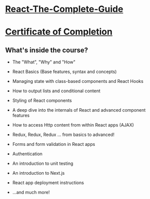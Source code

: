 # [React-The-Complete-Guide](https://www.udemy.com/course/react-the-complete-guide-incl-redux/)

# [Certificate of Completion](https://www.udemy.com/certificate/UC-A3675G8P/)

## What's inside the course?

* The "What", "Why" and "How"

* React Basics (Base features, syntax and concepts)

* Managing state with class-based components and React Hooks

* How to output lists and conditional content

* Styling of React components

* A deep dive into the internals of React and advanced component features

* How to access Http content from within React apps (AJAX)

* Redux, Redux, Redux ... from basics to advanced!

* Forms and form validation in React apps

* Authentication

* An introduction to unit testing

* An introduction to Next.js

* React app deployment instructions

* ...and much more!
